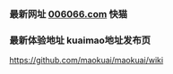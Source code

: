 ### 最新网址 [006066.com](https://www.006066.com/) 快猫
### 最新体验地址 kuaimao地址发布页

https://github.com/maokuai/maokuai/wiki
